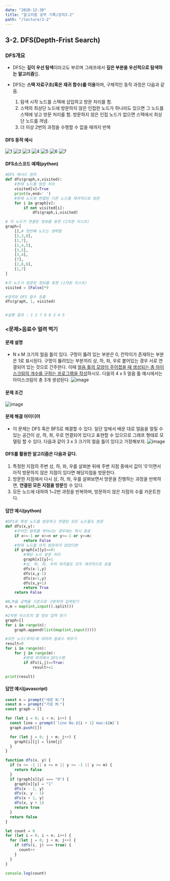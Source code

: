 ```yaml
---
date: "2020-12-30"
title: "알고리즘 공부 기록/강의3-2"
path: "/lecture/3-2"
---
```


## 3-2. DFS(Depth-Frist Search)

### DFS개요

- DFS는 **깊이 우선 탐색**이라고도 부르며 그래프에서 **깊은 부분을 우선적으로 탐색하는 알고리즘**임.
- DFS는 **스택 자료구조(혹은 재귀 함수)를 이용**하며, 구체적인 동작 과정은 다음과 같음.

  1. 탐색 시작 노드를 스택에 삽입하고 방문 처리를 함.
  1. 스택의 최상단 노드에 방문하지 않은 인접한 노드가 하나라도 있으면 그 노드를 스택에 넣고 방문 처리를 함. 방문하지 않은 인접 노드가 없으면 스택에서 최상단 노드를 꺼냄.
  1. 더 이상 2번의 과정을 수행할 수 없을 때까지 반복

#### DFS 동작 예시
  ![1](https://user-images.githubusercontent.com/71132893/103350934-edf22380-4ae4-11eb-9b51-45c65581c503.png)
  ![2](https://user-images.githubusercontent.com/71132893/103350935-ee8aba00-4ae4-11eb-9f95-2b9f6fa3e59a.png)
  ![3](https://user-images.githubusercontent.com/71132893/103350936-ee8aba00-4ae4-11eb-88c6-dffe89b39ced.png)
  ![4](https://user-images.githubusercontent.com/71132893/103350939-ef235080-4ae4-11eb-95d3-e35fdfc5cbce.png)
  ![5](https://user-images.githubusercontent.com/71132893/103350940-efbbe700-4ae4-11eb-8fe1-a95e64def7c3.png)
  ![6](https://user-images.githubusercontent.com/71132893/103350943-efbbe700-4ae4-11eb-8917-b67dc8813982.png)
  ![7](https://user-images.githubusercontent.com/71132893/103350928-ed598d00-4ae4-11eb-9876-3acbe64c661a.png)

#### DFS소스코드 예제(python)

```python
#DFS 메서드 정의
def dfs(graph,v,visited):
    #현재 노드를 방문 처리
    visited[v]=True
    print(v,end=' ')
    #현재 노드와 연결된 다른 노드를 재귀적으로 방문
    for i in graph[v]:
        if not visited[i]:
            dfs(graph,i,visited)

# 각 노드가 연결된 정보를 표현 (2차원 리스트)
graph=[
    [],# 첫번째 노드는 생략함
    [2,3,8],
    [1,7],
    [1,4,5],
    [3,5],
    [3,4],
    [7],
    [2,6,8],
    [1,7]
]

#각 노드가 방문된 정보를 표현 (1차원 리스트)
visited = [False]*9

#정의된 DFS 함수 호출
dfs(graph, 1, visited)


#실행 결과 : 1 2 7 6 8 3 4 5
```

### <문제>음료수 얼려 먹기

#### 문제 설명
  - N x M 크기의 얼음 틀이 있다. 구멍이 뚫려 있는 부분은 0, 칸막이가 존재하는 부분은 1로 표시된다. 구멍이 뚫려있는 부분끼리 상, 하, 좌, 우로 붙어있는 경우 서로 연결되어 있는 것으로 간주한다. 이때 <u>얼음 틀의 모양이 주어졌을 때 생성되는 총 아이스크림의 개수를 구하는 프로그램을 작성</u>하시오. 다음의 4 x 5 얼음 틀 예시에서는 아이스크림이 총 3개 생성된다.
    ![image](https://user-images.githubusercontent.com/71132893/103355843-affbfc00-4af2-11eb-96bd-a2f9ae4939a3.png)

#### 문제 조건
  ![image](https://user-images.githubusercontent.com/71132893/103355858-b7230a00-4af2-11eb-8e6c-c1102a5c7137.png)

#### 문제 해결 아이디어
  - 이 문제는 DFS 혹은 BFS로 해결할 수 있다. 일단 앞에서 배운 대로 얼음을 얼릴 수 있는 공간이 상, 하, 좌, 우로 연결되어 있다고 표현할 수 있으므로 그래프 형태로 모델링 할 수 있다. 다음과 같이 3 x 3 크기의 얼음 틀이 있다고 가정해보자.
    ![image](https://user-images.githubusercontent.com/71132893/103356843-23067200-4af5-11eb-8cd6-4dffbe5a3d72.png)

#### DFS를 활용한 알고리즘은 다음과 같다.
  1. 특정한 지점의 주변 상, 하, 좌, 우를 살펴본 뒤에 주변 지점 중에서 값이 '0'이면서 아직 방문하지 않은 지점이 있다면 해당지점을 방문한다.
  1. 방문한 지점에서 다시 상, 하, 좌, 우를 살펴보면서 방문을 진행하는 과정을 반복하면, **연결된 모든 지점을 방문**할 수 있다.
  1. 모든 노드에 대하여 1~2번 과정을 반복하며, 방문하지 않은 지점의 수를 카운트한다.
  
#### 답안 예시(python)

```python
#DFS로 특정 노드를 방문하고 연결된 모든 노드들도 방문
def dfs(x,y):
    #주어진 범위를 벗어나는 경우에는 즉시 종료
    if x<=-1 or x>=n or y<=-1 or y>=m:
        return False
    #현재 노드를 아직 방문하지 않았다면
    if graph[x][y]==0:
        #해당 노드 방문 처리
        graph[x][y]=1
        #상, 하, 좌, 우의 위치들도 모두 재귀적으로 호출
        dfs(x-1,y)
        dfs(x,y-1)
        dfs(x+1,y)
        dfs(x,y+1)
        return True
    return False

#N,M을 공백을 기준으로 구분하여 입력받기
n,m = map(int,input().split())

#2차원 리스트의 맵 정보 입력 받기
graph=[]
for i in range(n):
    graph.append(list(map(int,input())))

#모든 노드(위치)에 대하여 음료수 채우기
result=0
for i in range(n):
    for j in range(m):
        #현재 위치에서 DFS수행
        if dfs(i,j)==True:
            result+=1

print(result)
```

#### 답안 예시(javascript)

```js
const n = prompt("세로 N:")
const m = prompt("가로 M:")
const graph = []

for (let i = 0; i < n; i++) {
  const line = prompt(`line No.${i + 1} max:${m}`)
  graph.push([])

  for (let j = 0; j < m; j++) {
    graph[i][j] = line[j]
  }
}

function dfs(x, y) {
  if (x <= -1 || x >= n || y <= -1 || y >= m) {
    return false
  }
  if (graph[x][y] === "0") {
    graph[x][y] = "1"
    dfs(x - 1, y)
    dfs(x, y - 1)
    dfs(x + 1, y)
    dfs(x, y + 1)
    return true
  }
  return false
}

let count = 0
for (let i = 0; i < n; i++) {
  for (let j = 0; j < m; j++) {
    if (dfs(i, j) === true) {
      count++
    }
  }
}

console.log(count)
```
